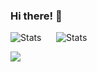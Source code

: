 ### Hi there! 👋

![Stats](https://github-readme-stats.vercel.app/api?username=misternano&show_icons=true)&nbsp;&nbsp;&nbsp;&nbsp;&nbsp;&nbsp;![Stats](https://github-readme-stats.vercel.app/api/top-langs/?username=misternano)

![](https://komarev.com/ghpvc/?username=misternano)
